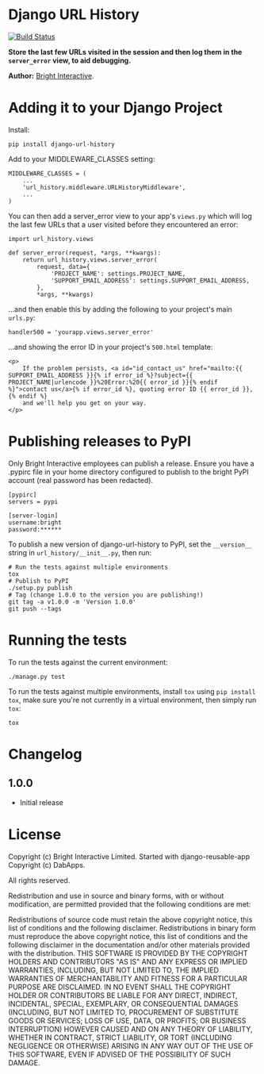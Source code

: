 Django URL History
==================

[![Build Status](https://travis-ci.org/brightinteractive/django-url-history.png)](https://travis-ci.org/brightinteractive/django-url-history)

**Store the last few URLs visited in the session and then log them in the `server_error` view, to aid debugging.**

**Author:** [Bright Interactive][1].


Adding it to your Django Project
================================

Install:

    pip install django-url-history

Add to your MIDDLEWARE_CLASSES setting:

    MIDDLEWARE_CLASSES = (
        ...
        'url_history.middleware.URLHistoryMiddleware',
        ...
    )

You can then add a server_error view to your app's `views.py` which will log the last few URLs that a user visited before they encountered an error:

    import url_history.views
    
    def server_error(request, *args, **kwargs):
        return url_history.views.server_error(
            request, data={
                'PROJECT_NAME': settings.PROJECT_NAME,
                'SUPPORT_EMAIL_ADDRESS': settings.SUPPORT_EMAIL_ADDRESS,
            },
            *args, **kwargs)

...and then enable this by adding the following to your project's main `urls.py`:

    handler500 = 'yourapp.views.server_error'
    
...and showing the error ID in your project's `500.html` template:

    <p>
        If the problem persists, <a id="id_contact_us" href="mailto:{{ SUPPORT_EMAIL_ADDRESS }}{% if error_id %}?subject={{ PROJECT_NAME|urlencode }}%20Error:%20{{ error_id }}{% endif %}">contact us</a>{% if error_id %}, quoting error ID {{ error_id }},{% endif %}
        and we'll help you get on your way.
    </p>


Publishing releases to PyPI
===========================

Only Bright Interactive employees can publish a release. Ensure you have a .pypirc file in your home directory configured to publish to the bright PyPI account (real password has been redacted).

```
[pypirc]
servers = pypi

[server-login]
username:bright
password:******
```

To publish a new version of django-url-history to PyPI, set the `__version__` 
string in `url_history/__init__.py`, then run:

    # Run the tests against multiple environments
    tox
	# Publish to PyPI
    ./setup.py publish
	# Tag (change 1.0.0 to the version you are publishing!)
	git tag -a v1.0.0 -m 'Version 1.0.0'
	git push --tags


Running the tests
=================

To run the tests against the current environment:

    ./manage.py test

To run the tests against multiple environments, install `tox` using
`pip install tox`, make sure you're not currently in a virtual environment,
then simply run `tox`:

    tox


Changelog
=========

1.0.0
-----

* Initial release


License
=======

Copyright (c) Bright Interactive Limited.
Started with django-reusable-app Copyright (c) DabApps.

All rights reserved.

Redistribution and use in source and binary forms, with or without 
modification, are permitted provided that the following conditions are met:

Redistributions of source code must retain the above copyright notice, this 
list of conditions and the following disclaimer.
Redistributions in binary form must reproduce the above copyright notice, this 
list of conditions and the following disclaimer in the documentation and/or 
other materials provided with the distribution.
THIS SOFTWARE IS PROVIDED BY THE COPYRIGHT HOLDERS AND CONTRIBUTORS "AS IS" AND 
ANY EXPRESS OR IMPLIED WARRANTIES, INCLUDING, BUT NOT LIMITED TO, THE IMPLIED 
WARRANTIES OF MERCHANTABILITY AND FITNESS FOR A PARTICULAR PURPOSE ARE 
DISCLAIMED. IN NO EVENT SHALL THE COPYRIGHT HOLDER OR CONTRIBUTORS BE LIABLE 
FOR ANY DIRECT, INDIRECT, INCIDENTAL, SPECIAL, EXEMPLARY, OR CONSEQUENTIAL 
DAMAGES (INCLUDING, BUT NOT LIMITED TO, PROCUREMENT OF SUBSTITUTE GOODS OR 
SERVICES; LOSS OF USE, DATA, OR PROFITS; OR BUSINESS INTERRUPTION) HOWEVER 
CAUSED AND ON ANY THEORY OF LIABILITY, WHETHER IN CONTRACT, STRICT LIABILITY, 
OR TORT (INCLUDING NEGLIGENCE OR OTHERWISE) ARISING IN ANY WAY OUT OF THE USE 
OF THIS SOFTWARE, EVEN IF ADVISED OF THE POSSIBILITY OF SUCH DAMAGE.

[1]: http://www.bright-interactive.com/

